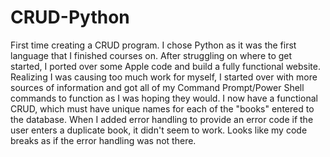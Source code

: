 # CRUD-Python
First time creating a CRUD program. 
I chose Python as it was the first language that I finished courses on. 
After struggling on where to get started, I ported over some Apple code and build a fully functional website. 
Realizing I was causing too much work for myself, I started over with more sources of information and got all of my Command Prompt/Power Shell commands to function as I was hoping they would. 
I now have a functional CRUD, which must have unique names for each of the "books" entered to the database.
When I added error handling to provide an error code if the user enters a duplicate book, it didn't seem to work. Looks like my code breaks as if the error handling was not there.
